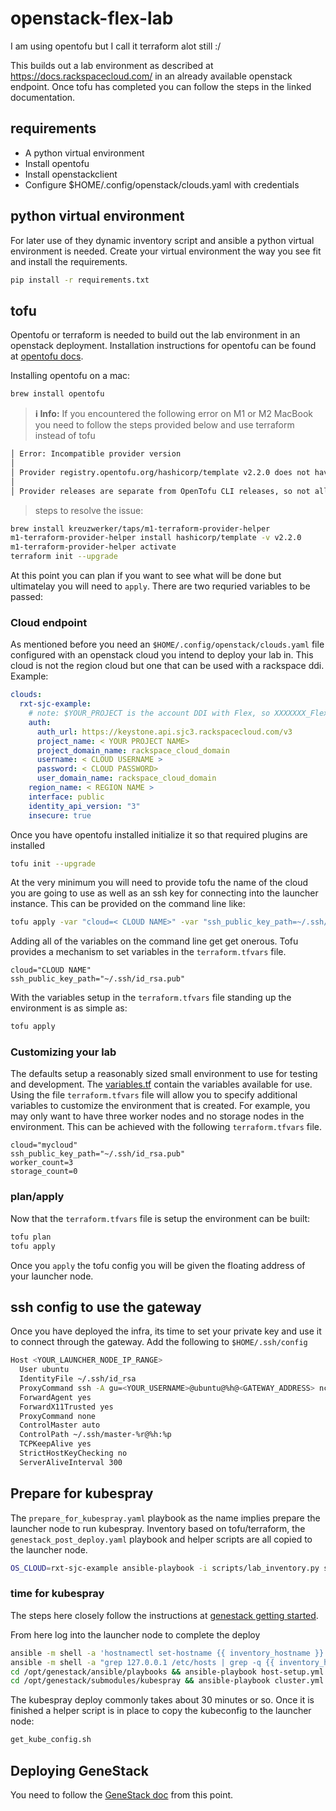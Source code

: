 # openstack-flex-lab

I am using opentofu but I call it terraform alot still :/

This builds out a lab environment as described at https://docs.rackspacecloud.com/ in an already available openstack endpoint. Once tofu has completed you can follow the steps in the linked documentation.

## requirements

- A python virtual environment
- Install opentofu
- Install openstackclient
- Configure $HOME/.config/openstack/clouds.yaml with credentials

## python virtual environment

For later use of they dynamic inventory script and ansible a python virtual environment is needed. Create your virtual environment the way you see fit and install the requirements.

```bash
pip install -r requirements.txt
```

## tofu

Opentofu or terraform is needed to build out the lab environment in an openstack deployment. Installation instructions for opentofu can be found at [opentofu docs](https://opentofu.org/docs/intro/install/).

Installing opentofu on a mac:

```bash
brew install opentofu
```

> **ℹ️ Info:** If you encountered the following error on M1 or M2 MacBook you need to follow the steps provided below and use terraform instead of tofu

```bash
│ Error: Incompatible provider version
│
│ Provider registry.opentofu.org/hashicorp/template v2.2.0 does not have a package available for your current platform, darwin_arm64.
│
│ Provider releases are separate from OpenTofu CLI releases, so not all providers are available for all platforms. Other versions of this provider may have different platforms supported.
```

> steps to resolve the issue:

```bash
brew install kreuzwerker/taps/m1-terraform-provider-helper
m1-terraform-provider-helper install hashicorp/template -v v2.2.0
m1-terraform-provider-helper activate
terraform init --upgrade
```

At this point you can plan if you want to see what will be done but ultimatelay you will need to `apply`.  There are two requried variables to be passed:

### Cloud endpoint

As mentioned before you need an `$HOME/.config/openstack/clouds.yaml` file configured with an openstack cloud you intend to deploy your lab in.  This cloud is not the region cloud but one that can be used with a rackspace ddi.  Example:

```yaml
clouds:
  rxt-sjc-example:
    # note: $YOUR_PROJECT is the account DDI with Flex, so XXXXXXX_Flex
    auth:
      auth_url: https://keystone.api.sjc3.rackspacecloud.com/v3
      project_name: < YOUR PROJECT NAME>
      project_domain_name: rackspace_cloud_domain
      username: < CLOUD USERNAME >
      password: < CLOUD PASSWORD>
      user_domain_name: rackspace_cloud_domain
    region_name: < REGION NAME >
    interface: public
    identity_api_version: "3"
    insecure: true
```

Once you have opentofu installed initialize it so that required plugins are installed

```bash
tofu init --upgrade
```

At the very minimum you will need to provide  tofu the name of the cloud you are going to use as well as an ssh key for connecting into the launcher instance. This can be provided on the command line like:

```bash
tofu apply -var "cloud=< CLOUD NAME>" -var "ssh_public_key_path=~/.ssh/id_rsa.pub"
```

Adding all of the variables on the command line get get onerous. Tofu provides a mechanism to set variables in the `terraform.tfvars` file.

```hcl
cloud="CLOUD NAME"
ssh_public_key_path="~/.ssh/id_rsa.pub"
```

With the variables setup in the `terraform.tfvars` file standing up the environment is as simple as:

```bash
tofu apply
```

### Customizing your lab

The defaults setup a reasonably sized small environment to use for testing and
development. The [variables.tf](variables.tf) contain the variables available
for use. Using the file `terraform.tfvars` file will allow you to specify
additional variables to customize the environment that is created. For example,
you may only want to have three worker nodes and no storage nodes in the
environment. This can be achieved with the following `terraform.tfvars` file.

```hcl
cloud="mycloud"
ssh_public_key_path="~/.ssh/id_rsa.pub"
worker_count=3
storage_count=0
```

### plan/apply

Now that the `terraform.tfvars` file is setup the environment can be built:

```bash
tofu plan
tofu apply
```

Once you `apply` the tofu config you will be given the floating address of your
launcher node.

## ssh config to use the gateway

Once you have deployed the infra, its time to set your private key and use it to connect through the gateway. Add the following to `$HOME/.ssh/config`

```bash
Host <YOUR_LAUNCHER_NODE_IP_RANGE>
  User ubuntu
  IdentityFile ~/.ssh/id_rsa
  ProxyCommand ssh -A gu=<YOUR_USERNAME>@ubuntu@%h@<GATEWAY_ADDRESS> nc %h %p
  ForwardAgent yes
  ForwardX11Trusted yes
  ProxyCommand none
  ControlMaster auto
  ControlPath ~/.ssh/master-%r@%h:%p
  TCPKeepAlive yes
  StrictHostKeyChecking no
  ServerAliveInterval 300
```

## Prepare for kubespray

The `prepare_for_kubespray.yaml` playbook as the name implies prepare the launcher node to run kubespray.  Inventory based on tofu/terraform, the `genestack_post_deploy.yaml` playbook and helper scripts are all copied to the launcher node.

```bash
OS_CLOUD=rxt-sjc-example ansible-playbook -i scripts/lab_inventory.py scripts/playbooks/prepare_for_kubespray.yaml -u ubuntu
```

### time for kubespray

The steps here closely follow the instructions at [genestack getting started](https://docs.rackspacecloud.com/genestack-getting-started/).

From here log into the launcher node to complete the deploy

```bash
ansible -m shell -a 'hostnamectl set-hostname {{ inventory_hostname }}' --become all
ansible -m shell -a "grep 127.0.0.1 /etc/hosts | grep -q {{ inventory_hostname }} || sed -i 's/^127.0.0.1.*/127.0.0.1 {{ inventory_hostname }} localhost.localdomain localhost/' /etc/hosts" --become all
cd /opt/genestack/ansible/playbooks && ansible-playbook host-setup.yml
cd /opt/genestack/submodules/kubespray && ansible-playbook cluster.yml -b -f 30 -T 30
```

The kubespray deploy commonly takes about 30 minutes or so.  Once it is finished a helper script is in place to copy the kubeconfig to the launcher node:

```bash
get_kube_config.sh
```

## Deploying GeneStack

You need to follow the [GeneStack doc](https://docs.rackspacecloud.com/openstack-overview/) from this point.
